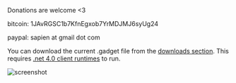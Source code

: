 Donations are welcome <3

bitcoin: 1JAvRGSC1b7KfnEgxob7YrMDJMJ6syUg24

paypal: sapien at gmail dot com


You can download the current .gadget file from the [downloads section](https://github.com/apeape/BTCGuild-Stats-Gadget/downloads).
This requires [.net 4.0 client runtimes](http://www.microsoft.com/downloads/en/details.aspx?FamilyID=5765d7a8-7722-4888-a970-ac39b33fd8ab) to run.


![screenshot](http://dl.dropbox.com/u/6281166/btcguild_gadget9.png)